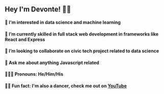 ## Hey I'm Devonte! ✌🏾

#### 🔭  I'm interested in data science and machine learning
#### 🌱  I’m currently skilled in full stack web development in frameworks like React and Express
#### 👯  I’m looking to collaborate on civic tech project related to data science
#### 💬  Ask me about anything Javascript related
#### 💁🏾‍♂️  Pronouns: He/Him/His
#### 🕺🏾  Fun fact: I'm also a dancer, check me out on [YouTube](https://www.youtube.com/channel/UCyERD2bXbcFSq8rqkvN8UkA)

